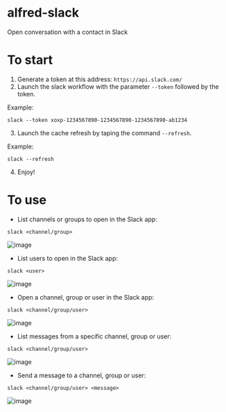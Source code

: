alfred-slack
============

Open conversation with a contact in Slack

# To start
1. Generate a token at this address: `https://api.slack.com/`
2. Launch the slack workflow with the parameter `--token` followed by the token.

  Example: 
  ```
  slack --token xoxp-1234567890-1234567890-1234567890-ab1234
  ```
3. Launch the cache refresh by taping the command `--refresh`.

  Example:
  ```
  slack --refresh
  ```
4. Enjoy!

# To use
- List channels or groups to open in the Slack app:

```
slack <channel/group>
```
![image](https://cloud.githubusercontent.com/assets/1006426/10527597/a4c81c44-7391-11e5-9009-625d1e6957f1.png)


- List users to open in the Slack app:

```
slack <user>
```
![image](https://cloud.githubusercontent.com/assets/1006426/10527601/aa77ab3c-7391-11e5-9e04-1b937ef35206.png)

- Open a channel, group or user in the Slack app:

```
slack <channel/group/user>
```
![image](http://www.packal.org/sites/default/files/public/workflow-files/comyannickgltalfred2slack/screenshots/alfred-slack2.gif)

- List messages from a specific channel, group or user:

```
slack <channel/group/user>
```
![image](https://cloud.githubusercontent.com/assets/1006426/10527030/918dd7f2-738e-11e5-9ea1-4bf74a0dd9cb.png)

- Send a message to a channel, group or user:

```
slack <channel/group/user> <message>
```
![image](https://cloud.githubusercontent.com/assets/1006426/10527561/6966d26c-7391-11e5-8907-ee2999e3ef36.png)
